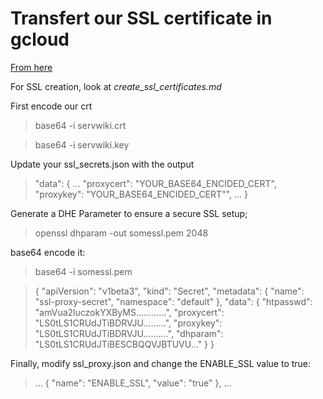 # Transfert our SSL certificate in gcloud
[From here](https://github.com/GoogleCloudPlatform/kube-jenkins-imager)

For SSL creation, look at *create_ssl_certificates.md*

First encode our crt
> base64 -i servwiki.crt

> base64 -i servwiki.key

Update your ssl_secrets.json with the output
>"data": {
  ...
  "proxycert": "YOUR_BASE64_ENCIDED_CERT",
  "proxykey": "YOUR_BASE64_ENCIDED_CERT"",
  ...
}

Generate a DHE Parameter to ensure a secure SSL setup;
> openssl dhparam -out somessl.pem 2048

base64 encode it:
> base64 -i somessl.pem

>  {
  "apiVersion": "v1beta3",
  "kind": "Secret",
  "metadata": {
    "name": "ssl-proxy-secret",
    "namespace": "default"
  },
  "data": {
    "htpasswd": "amVua2luczokYXByMS............",
    "proxycert": "LS0tLS1CRUdJTiBDRVJU.........",
    "proxykey": "LS0tLS1CRUdJTiBDRVJU..........",
    "dhparam": "LS0tLS1CRUdJTiBESCBQQVJBTUVU..."
  }
}

Finally, modify ssl_proxy.json and change the ENABLE_SSL value to true:

>...
{
  "name": "ENABLE_SSL",
  "value": "true"
},
...
